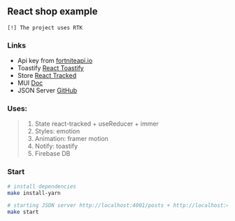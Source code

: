 ## React shop example

~~~
[!] The project uses RTK
~~~

### Links
- Api key from [fortniteapi.io](https://dashboard.fortniteapi.io)
- Toastify [React Toastify](https://fkhadra.github.io/react-toastify/introduction/)
- Store [React Tracked](https://react-tracked.js.org/docs/tutorial-02/)
- MUI [Doc](https://mui.com/material-ui/getting-started/usage)
- JSON Server [GitHub](https://github.com/typicode/json-server) 
  
### Uses: 
> 1. State react-tracked + useReducer + immer
> 2. Styles: emotion
> 3. Animation: framer motion
> 4. Notify: toastify 
> 5. Firebase DB

### Start
```bash
# install dependencies 
make install-yarn

# starting JSON server http://localhost:4001/posts + http://localhost:4000
make start 
```